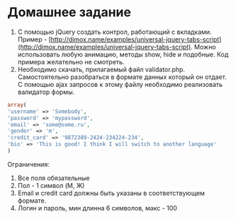 # Домашнее задание 
1.	С помощью jQuery cоздать контрол, работающий с вкладками. Пример - [http://dimox.name/examples/universal-jquery-tabs-script](http://dimox.name/examples/universal-jquery-tabs-script). Можно использовать любую анимацию, методы show, hide и подобные. Код примера желательно не смотреть.
2.	Необходимо скачать, прилагаемый файл  validator.php. Самостоятельно разобраться в формате данных который он отдает. С помощью ajax запросов к этому файлу необходимо реализовать валидатор формы.
```php
array(
'username' => 'Somebody',
'password' => 'mypassword',
'email' => 'some@some.ru',
'gender' => 'm',
'credit_card' => '9872389-2424-234224-234', 
'bio' => 'This is good! I think I will switch to another language'
)
```
Ограничения:
1. Все поля обязательные
2. Пол - 1 символ (M, Ж)
3. Email и credit card должны быть указаны в соответствующем формате.
4. Логин и пароль, мин длинна 6 символов, макс - 100
